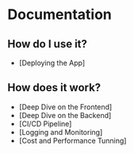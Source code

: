 # Documentation

## How do I use it?

- [Deploying the App]

## How does it work?

- [Deep Dive on the Frontend]
- [Deep Dive on the Backend]
- [CI/CD Pipeline]
- [Logging and Monitoring]
- [Cost and Performance Tunning]

